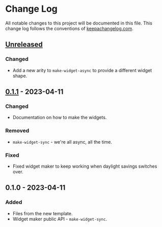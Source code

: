 # Change Log
All notable changes to this project will be documented in this file. This change log follows the conventions of [keepachangelog.com](http://keepachangelog.com/).

## [Unreleased]
### Changed
- Add a new arity to `make-widget-async` to provide a different widget shape.

## [0.1.1] - 2023-04-11
### Changed
- Documentation on how to make the widgets.

### Removed
- `make-widget-sync` - we're all async, all the time.

### Fixed
- Fixed widget maker to keep working when daylight savings switches over.

## 0.1.0 - 2023-04-11
### Added
- Files from the new template.
- Widget maker public API - `make-widget-sync`.

[Unreleased]: https://sourcehost.site/your-name/validate-documents/compare/0.1.1...HEAD
[0.1.1]: https://sourcehost.site/your-name/validate-documents/compare/0.1.0...0.1.1
